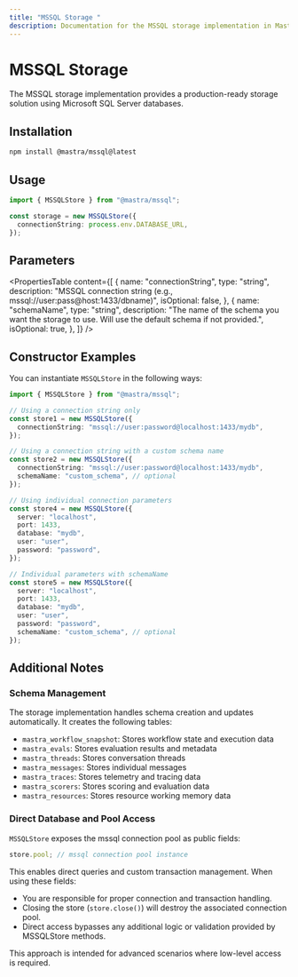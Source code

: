```yaml
---
title: "MSSQL Storage "
description: Documentation for the MSSQL storage implementation in Mastra.
---
```


# MSSQL Storage

The MSSQL storage implementation provides a production-ready storage solution using Microsoft SQL Server databases.

## Installation

```bash copy
npm install @mastra/mssql@latest
```

## Usage

```typescript copy showLineNumbers
import { MSSQLStore } from "@mastra/mssql";

const storage = new MSSQLStore({
  connectionString: process.env.DATABASE_URL,
});
```

## Parameters

<PropertiesTable
content={[
{
name: "connectionString",
type: "string",
description:
"MSSQL connection string (e.g., mssql://user:pass@host:1433/dbname)",
isOptional: false,
},
{
name: "schemaName",
type: "string",
description:
"The name of the schema you want the storage to use. Will use the default schema if not provided.",
isOptional: true,
},
]}
/>

## Constructor Examples

You can instantiate `MSSQLStore` in the following ways:

```ts
import { MSSQLStore } from "@mastra/mssql";

// Using a connection string only
const store1 = new MSSQLStore({
  connectionString: "mssql://user:password@localhost:1433/mydb",
});

// Using a connection string with a custom schema name
const store2 = new MSSQLStore({
  connectionString: "mssql://user:password@localhost:1433/mydb",
  schemaName: "custom_schema", // optional
});

// Using individual connection parameters
const store4 = new MSSQLStore({
  server: "localhost",
  port: 1433,
  database: "mydb",
  user: "user",
  password: "password",
});

// Individual parameters with schemaName
const store5 = new MSSQLStore({
  server: "localhost",
  port: 1433,
  database: "mydb",
  user: "user",
  password: "password",
  schemaName: "custom_schema", // optional
});
```

## Additional Notes

### Schema Management

The storage implementation handles schema creation and updates automatically. It creates the following tables:

- `mastra_workflow_snapshot`: Stores workflow state and execution data
- `mastra_evals`: Stores evaluation results and metadata
- `mastra_threads`: Stores conversation threads
- `mastra_messages`: Stores individual messages
- `mastra_traces`: Stores telemetry and tracing data
- `mastra_scorers`: Stores scoring and evaluation data
- `mastra_resources`: Stores resource working memory data

### Direct Database and Pool Access

`MSSQLStore` exposes the mssql connection pool as public fields:

```typescript
store.pool; // mssql connection pool instance
```

This enables direct queries and custom transaction management. When using these fields:

- You are responsible for proper connection and transaction handling.
- Closing the store (`store.close()`) will destroy the associated connection pool.
- Direct access bypasses any additional logic or validation provided by MSSQLStore methods.

This approach is intended for advanced scenarios where low-level access is required.
